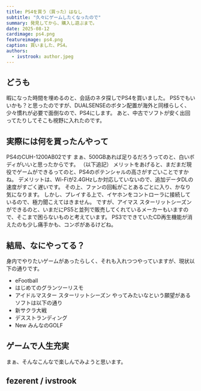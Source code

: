 ```yaml
---
title: PS4を買う（買った）はなし
subtitle: "久々にゲームしたくなったので"
summary: 発見してから、購入し遊ぶまで。
date: 2025-08-12
cardimage: ps4.png
featureimage: ps4.png
caption: 買いました、PS4。
authors:
  - ivstrook: author.jpeg
---
```

## どうも

暇になった時間を埋めるのと、会話のネタ探しでPS4を買いました。
PS5でもいいかも？と思ったのですが、DUALSENSEのボタン配置が海外と同様らしく、少々慣れが必要で面倒なので、PS4にします。
あと、中古でソフトが安く出回ってたりしてそこも視野に入れたのです。

## 実際には何を買ったんやって

PS4のCUH-1200AB02です
まぁ、500GBあれば足りるだろうってのと、白いボディがいいと思ったからです。
（以下追記）
メリットをあげると、まだまだ現役でゲームができるってのと、PS4のポテンシャルの高さがすごいことですかね。
デメリットは、Wi-Fiが2.4GHzしか対応していないので、追加データDLの速度がすごく遅いです。
その上、ファンの回転がことあるごとに入り、かなり気になります。
しかし、プレイする上で、イヤホンをコントローラに接続しているので、極力聞こえてはきません。
ですが、アイマス スターリットシーズンができるのと、いまだにPS5と並列で販売してくれているメーカーもいますので、そこまで困らないものと考えています。
PS3でできていたCD再生機能が消えたのも少し痛手かも、コンポがあるけどね。

## 結局、なにやってる？


身内でやりたいゲームがあったらしく、それも入れつつやっていますが、現状以下の通りです。
- eFootball
- はじめてのグランツーリスモ
- アイドルマスター スターリットシーズン
やってみたいなという願望があるソフトは以下の通り
- 新サクラ大戦
- デスストランディング
- New みんなのGOLF

## ゲームで人生充実

まぁ、そんなこんなで楽しんでみようと思います。

## fezerent / ivstrook